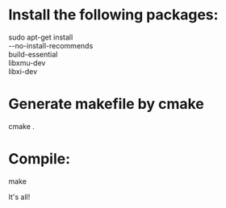 # Install the following packages:

sudo apt-get install \
	--no-install-recommends \
	build-essential \
	libxmu-dev \
	libxi-dev

# Generate makefile by cmake

cmake .

# Compile:

make

It's all!
